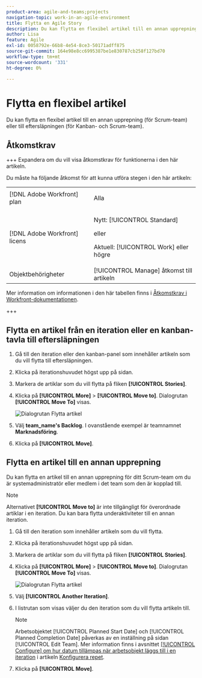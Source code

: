 ```yaml
---
product-area: agile-and-teams;projects
navigation-topic: work-in-an-agile-environment
title: Flytta en Agile Story
description: Du kan flytta en flexibel artikel till en annan upprepning (för Scrum-team) eller till eftersläpningen (för Kanban- och Scrum-team).
author: Lisa
feature: Agile
exl-id: 0058792e-66b8-4e54-8ce3-50171adff875
source-git-commit: 164e98e8cc6995387be1e830787cb258f127bd70
workflow-type: tm+mt
source-wordcount: '331'
ht-degree: 0%

---
```


# Flytta en flexibel artikel

Du kan flytta en flexibel artikel till en annan upprepning (för Scrum-team) eller till eftersläpningen (för Kanban- och Scrum-team).

## Åtkomstkrav

+++ Expandera om du vill visa åtkomstkrav för funktionerna i den här artikeln.

Du måste ha följande åtkomst för att kunna utföra stegen i den här artikeln:

<table style="table-layout:auto"> 
 <col> 
 </col> 
 <col> 
 </col> 
 <tbody> 
  <tr> 
   <td role="rowheader">[!DNL Adobe Workfront] plan</td> 
   <td> <p>Alla</p> </td> 
  </tr> 
  <tr> 
   <td role="rowheader">[!DNL Adobe Workfront] licens</td> 
   <td> <p>Nytt: [!UICONTROL Standard]</p> 
   eller
   <p>Aktuell: [!UICONTROL Work] eller högre</p> </td> 
  </tr>
  <tr> 
   <td role="rowheader">Objektbehörigheter</td> 
   <td>[!UICONTROL Manage] åtkomst till artikeln</td> 
  </tr> 
 </tbody> 
</table>

Mer information om informationen i den här tabellen finns i [Åtkomstkrav i Workfront-dokumentationen](/help/quicksilver/administration-and-setup/add-users/access-levels-and-object-permissions/access-level-requirements-in-documentation.md).

+++

## Flytta en artikel från en iteration eller en kanban-tavla till eftersläpningen

1. Gå till den iteration eller den kanban-panel som innehåller artikeln som du vill flytta till eftersläpningen.
1. Klicka på iterationshuvudet högst upp på sidan.
1. Markera de artiklar som du vill flytta på fliken **[!UICONTROL Stories]**.
1. Klicka på **[!UICONTROL More]** > **[!UICONTROL Move to]**. Dialogrutan **[!UICONTROL Move To]** visas.

   ![Dialogrutan Flytta artikel](assets/iteration-story-move.png)

1. Välj **team_name&#39;s Backlog**. I ovanstående exempel är teamnamnet **Marknadsföring**.

1. Klicka på **[!UICONTROL Move]**.

## Flytta en artikel till en annan upprepning

Du kan flytta en artikel till en annan upprepning för ditt Scrum-team om du är systemadministratör eller medlem i det team som den är kopplad till.

>[!NOTE]
>
> Alternativet **[!UICONTROL Move to]** är inte tillgängligt för överordnade artiklar i en iteration. Du kan bara flytta underaktiviteter till en annan iteration.


1. Gå till den iteration som innehåller artikeln som du vill flytta.
1. Klicka på iterationshuvudet högst upp på sidan.
1. Markera de artiklar som du vill flytta på fliken **[!UICONTROL Stories]**.
1. Klicka på **[!UICONTROL More]** > **[!UICONTROL Move to]**. Dialogrutan **[!UICONTROL Move To]** visas.

   ![Dialogrutan Flytta artikel](assets/iteration-story-move.png)

1. Välj **[!UICONTROL Another Iteration]**.
1. I listrutan som visas väljer du den iteration som du vill flytta artikeln till.

   >[!NOTE]
   >
   >Arbetsobjektet [!UICONTROL Planned Start Date] och [!UICONTROL Planned Completion Date] påverkas av en inställning på sidan [!UICONTROL Edit Team]. Mer information finns i avsnittet [[!UICONTROL Configure] om hur datum tillämpas när arbetsobjekt läggs till i en iteration](../../agile/get-started-with-agile-in-workfront/configure-scrum.md#configure-how-dates-are-applied-when-adding-work-items-to-an-iteration) i artikeln [Konfigurera repet](../../agile/get-started-with-agile-in-workfront/configure-scrum.md).

1. Klicka på **[!UICONTROL Move]**.

